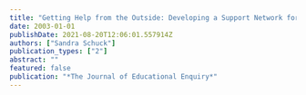 ```yaml
---
title: "Getting Help from the Outside: Developing a Support Network for Beginning Teachers"
date: 2003-01-01
publishDate: 2021-08-20T12:06:01.557914Z
authors: ["Sandra Schuck"]
publication_types: ["2"]
abstract: ""
featured: false
publication: "*The Journal of Educational Enquiry*"
---
```


